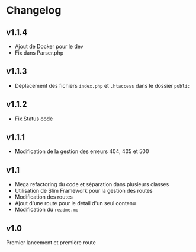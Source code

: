 # Changelog

## v1.1.4

- Ajout de Docker pour le dev
- Fix dans Parser.php

## v1.1.3

- Déplacement des fichiers `index.php` et `.htaccess` dans le dossier `public` 

## v1.1.2

- Fix Status code

## v1.1.1

- Modification de la gestion des erreurs 404, 405 et 500

## v1.1

- Mega refactoring du code et séparation dans plusieurs classes
- Utilisation de Slim Framework pour la gestion des routes
- Modification des routes
- Ajout d'une route pour le detail d'un seul contenu
- Modification du `readme.md`

## v1.0

Premier lancement et première route
